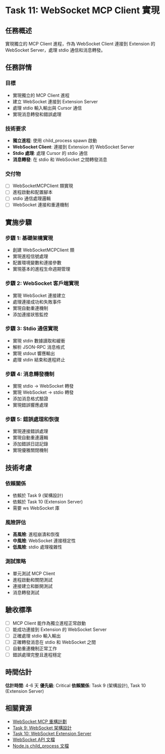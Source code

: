 # Task 11: WebSocket MCP Client 實現

## 任務概述

實現獨立的 MCP Client 進程，作為 WebSocket Client 連接到 Extension 的 WebSocket Server，處理 stdio 通信和消息轉發。

## 任務詳情

### 目標
- 實現獨立的 MCP Client 進程
- 建立 WebSocket 連接到 Extension Server
- 處理 stdio 輸入輸出與 Cursor 通信
- 實現消息轉發和錯誤處理

### 技術要求
- **獨立進程**: 使用 child_process spawn 啟動
- **WebSocket Client**: 連接到 Extension 的 WebSocket Server
- **Stdio 處理**: 處理 Cursor 的 stdio 通信
- **消息轉發**: 在 stdio 和 WebSocket 之間轉發消息

### 交付物
- [ ] WebSocketMCPClient 類實現
- [ ] 進程啟動和配置腳本
- [ ] stdio 通信處理邏輯
- [ ] WebSocket 連接和重連機制

## 實施步驟

### 步驟 1: 基礎架構實現
- 創建 WebSocketMCPClient 類
- 實現進程信號處理
- 配置環境變數和連接參數
- 實現基本的進程生命週期管理

### 步驟 2: WebSocket 客戶端實現
- 實現 WebSocket 連接建立
- 處理連接成功和失敗事件
- 實現自動重連機制
- 添加連接狀態監控

### 步驟 3: Stdio 通信實現
- 實現 stdin 數據讀取和緩衝
- 解析 JSON-RPC 消息格式
- 實現 stdout 響應輸出
- 處理 stdin 結束和進程終止

### 步驟 4: 消息轉發機制
- 實現 stdio → WebSocket 轉發
- 實現 WebSocket → stdio 轉發
- 添加消息格式驗證
- 實現錯誤響應處理

### 步驟 5: 錯誤處理和恢復
- 實現連接錯誤處理
- 實現自動重連邏輯
- 添加錯誤日誌記錄
- 實現優雅關閉機制

## 技術考慮

### 依賴關係
- 依賴於 Task 9 (架構設計)
- 依賴於 Task 10 (Extension Server)
- 需要 ws WebSocket 庫

### 風險評估
- **高風險**: 進程崩潰和恢復
- **中風險**: WebSocket 連接穩定性
- **低風險**: stdio 處理複雜性

### 測試策略
- 單元測試 MCP Client
- 進程啟動和關閉測試
- 連接建立和斷開測試
- 消息轉發測試

## 驗收標準

- [ ] MCP Client 能作為獨立進程正常啟動
- [ ] 能成功連接到 Extension 的 WebSocket Server
- [ ] 正確處理 stdio 輸入輸出
- [ ] 正確轉發消息在 stdio 和 WebSocket 之間
- [ ] 自動重連機制正常工作
- [ ] 錯誤處理完整且進程穩定

## 時間估計

**估計時間**: 4-6 天
**優先級**: Critical
**依賴關係**: Task 9 (架構設計), Task 10 (Extension Server)

## 相關資源

- [WebSocket MCP 重構計劃](../plans/features/websocket-mcp-refactor-plan.md)
- [Task 9: WebSocket 架構設計](./task9_websocket_architecture_design.md)
- [Task 10: WebSocket Extension Server](./task10_websocket_extension_server.md)
- [WebSocket API 文檔](https://developer.mozilla.org/en-US/docs/Web/API/WebSocket)
- [Node.js child_process 文檔](https://nodejs.org/api/child_process.html)
